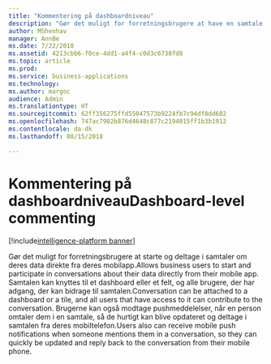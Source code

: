 ```yaml
---
title: "Kommentering på dashboardniveau"
description: "Gør det muligt for forretningsbrugere at have en samtale om deres data."
author: MShenhav
manager: AnnBe
ms.date: 7/22/2018
ms.assetid: 4213cbb6-f0ce-4dd1-a4f4-c0d3c6738fd8
ms.topic: article
ms.prod: 
ms.service: business-applications
ms.technology: 
ms.author: margoc
audience: Admin
ms.translationtype: HT
ms.sourcegitcommit: 62ff356275ffd55047573b9224fb7c94df8dd602
ms.openlocfilehash: 747ac7982b876d4648c877c2194015ff1b3b1912
ms.contentlocale: da-dk
ms.lasthandoff: 08/15/2018

---
```

# <a name="dashboard-level-commenting"></a><span data-ttu-id="04f4c-103">Kommentering på dashboardniveau</span><span class="sxs-lookup"><span data-stu-id="04f4c-103">Dashboard-level commenting</span></span>

[!include[intelligence-platform banner](../../includes/intelligence-platform.md)]



<span data-ttu-id="04f4c-104">Gør det muligt for forretningsbrugere at starte og deltage i samtaler om deres data direkte fra deres mobilapp.</span><span class="sxs-lookup"><span data-stu-id="04f4c-104">Allows business users to start and participate in conversations about their data directly from their mobile app.</span></span> <span data-ttu-id="04f4c-105">Samtalen kan knyttes til et dashboard eller et felt, og alle brugere, der har adgang, der kan bidrage til samtalen.</span><span class="sxs-lookup"><span data-stu-id="04f4c-105">Conversation can be attached to a dashboard or a tile, and all users that have access to it can contribute to the conversation.</span></span> <span data-ttu-id="04f4c-106">Brugerne kan også modtage pushmeddelelser, når en person omtaler dem i en samtale, så de hurtigt kan blive opdateret og deltage i samtalen fra deres mobiltelefon.</span><span class="sxs-lookup"><span data-stu-id="04f4c-106">Users also can receive mobile push notifications when someone mentions them in a conversation, so they can quickly be updated and reply back to the conversation from their mobile phone.</span></span>


